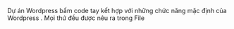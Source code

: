 Dự án Wordpress bấm code tay kết hợp với những chức năng mặc định của Wordpress .
Mọi thứ đều được nêu ra trong File 
